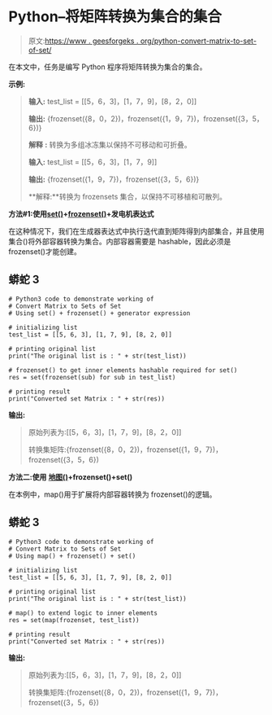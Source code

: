 # Python–将矩阵转换为集合的集合

> 原文:[https://www . geesforgeks . org/python-convert-matrix-to-set-of-set/](https://www.geeksforgeeks.org/python-convert-matrix-to-sets-of-set/)

在本文中，任务是编写 Python 程序将矩阵转换为集合的集合。

**示例:**

> **输入:** test_list = [[5，6，3]，[1，7，9]，[8，2，0]]
> 
> **输出:** {frozenset({8，0，2})，frozenset({1，9，7})，frozenset({3，5，6})}
> 
> **解释** **:** 转换为多组冰冻集以保持不可移动和可折叠。
> 
> **输入:** test_list = [[5，6，3]，[1，7，9]]
> 
> **输出:** {frozenset({1，9，7})，frozenset({3，5，6})}
> 
> **解释:**转换为 frozensets 集合，以保持不可移植和可散列。

**方法#1:使用**[**set()**](https://www.geeksforgeeks.org/python-set-method/)**+**[**frozenset()**](https://www.geeksforgeeks.org/frozenset-in-python/)**+发电机表达式**

在这种情况下，我们在生成器表达式中执行迭代直到矩阵得到内部集合，并且使用集合()将外部容器转换为集合。内部容器需要是 hashable，因此必须是 frozenset()才能创建。

## 蟒蛇 3

```
# Python3 code to demonstrate working of
# Convert Matrix to Sets of Set
# Using set() + frozenset() + generator expression

# initializing list
test_list = [[5, 6, 3], [1, 7, 9], [8, 2, 0]]

# printing original list
print("The original list is : " + str(test_list))

# frozenset() to get inner elements hashable required for set()
res = set(frozenset(sub) for sub in test_list)

# printing result
print("Converted set Matrix : " + str(res))
```

**输出:**

> 原始列表为:[[5，6，3]，[1，7，9]，[8，2，0]]
> 
> 转换集矩阵:{frozenset({8，0，2})，frozenset({1，9，7})，frozenset({3，5，6})

**方法二:使用** [**地图()**](https://www.geeksforgeeks.org/python-map-function/)**+frozenset()+set()**

在本例中，map()用于扩展将内部容器转换为 frozenset()的逻辑。

## 蟒蛇 3

```
# Python3 code to demonstrate working of
# Convert Matrix to Sets of Set
# Using map() + frozenset() + set()

# initializing list
test_list = [[5, 6, 3], [1, 7, 9], [8, 2, 0]]

# printing original list
print("The original list is : " + str(test_list))

# map() to extend logic to inner elements
res = set(map(frozenset, test_list))

# printing result
print("Converted set Matrix : " + str(res))
```

**输出:**

> 原始列表为:[[5，6，3]，[1，7，9]，[8，2，0]]
> 
> 转换集矩阵:{frozenset({8，0，2})，frozenset({1，9，7})，frozenset({3，5，6})
